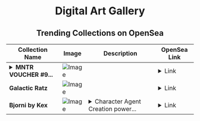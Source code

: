 <div align="center">

# Digital Art Gallery

## Trending Collections on OpenSea

| Collection Name                       | Image                                                                                     | Description                       | OpenSea Link                                                                                          |
|---------------------------------------|-------------------------------------------------------------------------------------------|-----------------------------------|--------------------------------------------------------------------------------------------------------|
| **<details><summary>MNTR VOUCHER #9...</summary>MNTR VOUCHER #9678</details>** | ![Image](https://i.seadn.io/s/raw/files/e2ad4420ddb809a313cf73f0bbbcf1a4.gif?w=500&auto=format?w=200&auto=format) |  | <details><summary>Link</summary>[MNTR VOUCHER #9678](https://opensea.io/collection/mntr-voucher-9678)</details> |
| **Galactic Ratz** | ![Image](https://i.seadn.io/s/raw/files/e826a526752fec0bb2b5ef57bdd2fc09.jpg?w=500&auto=format?w=200&auto=format) |  | <details><summary>Link</summary>[Galactic Ratz](https://opensea.io/collection/galactic-ratz-1)</details> |
| **Bjorni by Kex** | ![Image](https://i.seadn.io/s/raw/files/893365ec16ae3378fb9b442956d4bc75.webp?w=500&auto=format?w=200&auto=format) | <details><summary>Character Agent Creation power...</summary>Character Agent Creation powered by KEX.gg</details> | <details><summary>Link</summary>[Bjorni by Kex](https://opensea.io/collection/bjorni-by-kex)</details> |

</div>